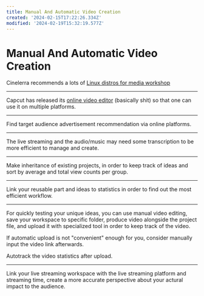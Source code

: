```yaml
---
title: Manual And Automatic Video Creation
created: '2024-02-15T17:22:26.334Z'
modified: '2024-02-19T15:32:19.577Z'
---
```


# Manual And Automatic Video Creation

Cinelerra recommends a lots of [Linux distros for media workshop](https://www.cinelerra-gg.org/downloads)

---

Capcut has released its [online video editor](https://www.capcut.cn/editor) (basically shit) so that one can use it on multiple platforms.

---

Find target audience advertisement recommendation via online platforms.

---

The live streaming and the audio/music may need some transcription to be more efficient to manage and create.

---

Make inheritance of existing projects, in order to keep track of ideas and sort by average and total view counts per group.

---

Link your reusable part and ideas to statistics in order to find out the most efficient workflow.

---

For quickly testing your unique ideas, you can use manual video editing, save your workspace to specific folder, produce video alongside the project file, and upload it with specialized tool in order to keep track of the video.

If automatic upload is not "convenient" enough for you, consider manually input the video link afterwards.

Autotrack the video statistics after upload.

---

Link your live streaming workspace with the live streaming platform and streaming time, create a more accurate perspective about your actural impact to the audience.
